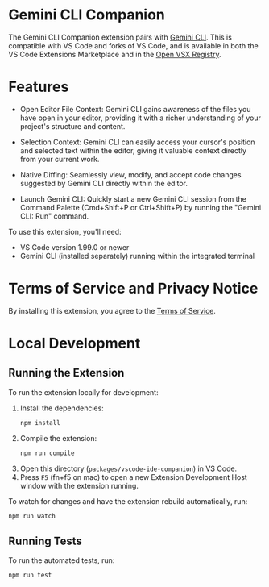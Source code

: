 # Gemini CLI Companion

The Gemini CLI Companion extension pairs with [Gemini CLI](https://github.com/google-gemini/gemini-cli). This is compatible with VS Code and forks of VS Code, and is available in both the VS Code Extensions Marketplace and in the [Open VSX Registry](https://open-vsx.org/extension/Google/gemini-cli-vscode-ide-companion).

# Features

- Open Editor File Context: Gemini CLI gains awareness of the files you have open in your editor, providing it with a richer understanding of your project's structure and content.

- Selection Context: Gemini CLI can easily access your cursor's position and selected text within the editor, giving it valuable context directly from your current work.

- Native Diffing: Seamlessly view, modify, and accept code changes suggested by Gemini CLI directly within the editor.

- Launch Gemini CLI: Quickly start a new Gemini CLI session from the Command Palette (Cmd+Shift+P or Ctrl+Shift+P) by running the "Gemini CLI: Run" command.

To use this extension, you'll need:

- VS Code version 1.99.0 or newer
- Gemini CLI (installed separately) running within the integrated terminal

# Terms of Service and Privacy Notice

By installing this extension, you agree to the [Terms of Service](https://github.com/google-gemini/gemini-cli/blob/main/docs/tos-privacy.md).

# Local Development

## Running the Extension

To run the extension locally for development:

1.  Install the dependencies:
    ```bash
    npm install
    ```
2.  Compile the extension:
    ```bash
    npm run compile
    ```
3.  Open this directory (`packages/vscode-ide-companion`) in VS Code.
4.  Press `F5` (fn+f5 on mac) to open a new Extension Development Host window with the extension running.

To watch for changes and have the extension rebuild automatically, run:

```bash
npm run watch
```

## Running Tests

To run the automated tests, run:

```bash
npm run test
```
